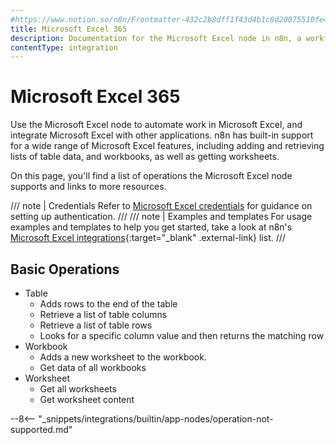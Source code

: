 ```yaml
---
#https://www.notion.so/n8n/Frontmatter-432c2b8dff1f43d4b1c8d20075510fe4
title: Microsoft Excel 365
description: Documentation for the Microsoft Excel node in n8n, a workflow automation platform. Includes details of operations and configuration, and links to examples and credentials information.
contentType: integration
---
```


# Microsoft Excel 365

Use the Microsoft Excel node to automate work in Microsoft Excel, and integrate Microsoft Excel with other applications. n8n has built-in support for a wide range of Microsoft Excel features, including adding and retrieving lists of table data, and workbooks, as well as getting worksheets. 

On this page, you'll find a list of operations the Microsoft Excel node supports and links to more resources.

/// note | Credentials
Refer to [Microsoft Excel credentials](/integrations/builtin/credentials/microsoft/) for guidance on setting up authentication. 
///
/// note | Examples and templates
For usage examples and templates to help you get started, take a look at n8n's [Microsoft Excel integrations](https://n8n.io/integrations/microsoft-excel/){:target="_blank" .external-link} list.
///


## Basic Operations

* Table
    * Adds rows to the end of the table
    * Retrieve a list of table columns
    * Retrieve a list of table rows
    * Looks for a specific column value and then returns the matching row
* Workbook
    * Adds a new worksheet to the workbook.
    * Get data of all workbooks
* Worksheet
    * Get all worksheets
    * Get worksheet content

--8<-- "_snippets/integrations/builtin/app-nodes/operation-not-supported.md"
